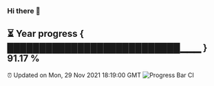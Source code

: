 ### Hi there 👋
⏳ Year progress { ███████████████████████████▁▁▁ } 91.17 %
---
⏰ Updated on Mon, 29 Nov 2021 18:19:00 GMT
![Progress Bar CI](https://github.com/liununu/liununu/workflows/Progress%20Bar%20CI/badge.svg)

